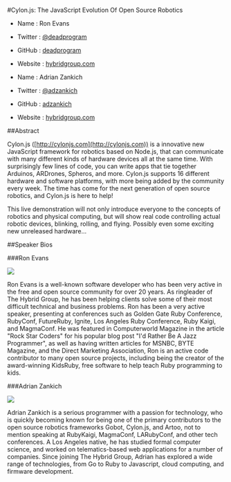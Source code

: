 #Cylon.js: The JavaScript Evolution Of Open Source Robotics 

* Name      : Ron Evans
* Twitter   : [@deadprogram](http://twitter.com/deadprogram)
* GitHub    : [deadprogram](http://github.com/deadprogram)
* Website   : [hybridgroup.com](http://hybridgroup.com)

* Name      : Adrian Zankich
* Twitter   : [@adzankich](http://twitter.com/adzankich)
* GitHub    : [adzankich](http://github.com/adzankich)
* Website   : [hybridgroup.com](http://hybridgroup.com)

##Abstract

Cylon.js ([http://cylonjs.com](http://cylonjs.com)) is a innovative new JavaScript framework for robotics based on Node.js, that can communicate with many different kinds of hardware devices all at the same time. With surprisingly few lines of code, you can write apps that tie together Arduinos, ARDrones, Spheros, and more. Cylon.js supports 16 different hardware and software platforms, with more being added by the community every week. The time has come for the next generation of open source robotics, and Cylon.js is here to help!

This live demonstration will not only introduce everyone to the concepts of robotics and physical computing, but will show real code controlling actual robotic devices, blinking, rolling, and flying. Possibly even some exciting new unreleased hardware...

##Speaker Bios

###Ron Evans

![](https://raw.github.com/cascadiajs/2013.cascadiajs.com/master/images/ronevans.png)

Ron Evans is a well-known software developer who has been very active in the free and open source community for over 20 years. As ringleader of The Hybrid Group, he has been helping clients solve some of their most difficult technical and business problems. Ron has been a very active speaker, presenting at conferences such as Golden Gate Ruby Conference, RubyConf, FutureRuby, Ignite, Los Angeles Ruby Conference, Ruby Kaigi, and MagmaConf. He was featured in Computerworld Magazine in the article "Rock Star Coders" for his popular blog post "I'd Rather Be A Jazz Programmer", as well as having written articles for MSNBC, BYTE Magazine, and the Direct Marketing Association, Ron is an active code contributor to many open source projects, including being the creator of the award-winning KidsRuby, free software to help teach Ruby programming to kids.

[@deadprogram]:http://twitter.com/deadprogram
[deadprogram]:http://github.com/deadprogram
[hybridgroup.com]:http://hybridgroup.com

###Adrian Zankich

![](https://raw.github.com/cascadiajs/2013.cascadiajs.com/master/images/adrian-zankich.png)

Adrian Zankich is a serious programmer with a passion for technology, who is quickly becoming known for being one of the primary contributors to the open source robotics frameworks Gobot, Cylon.js, and Artoo, not to mention speaking at RubyKaigi, MagmaConf, LARubyConf, and other tech conferences. A Los Angeles native, he has studied formal computer science, and worked on telematics-based web applications for a number of companies. Since joining The Hybrid Group, Adrian has explored a wide range of technologies, from Go to Ruby to Javascript, cloud computing, and firmware development.

[@adzankich]:http://twitter.com/adzankich
[adzankich]:http://github.com/adzankich
[hybridgroup.com]:http://hybridgroup.com
